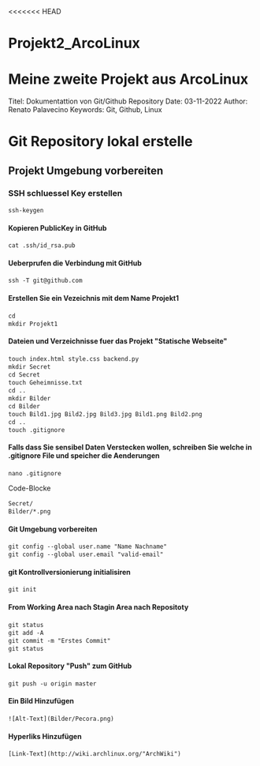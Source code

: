 <<<<<<< HEAD
# Projekt2_ArcoLinux
Meine zweite Projekt aus ArcoLinux
=======
Titel:  Dokumentattion von Git/Github Repository
Date:   03-11-2022
Author: Renato Palavecino
Keywords:   Git, Github, Linux


# Git Repository lokal erstelle

## Projekt Umgebung vorbereiten

### SSH schluessel Key erstellen
    
    ssh-keygen

#### Kopieren PublicKey in GitHub

    cat .ssh/id_rsa.pub

#### Ueberprufen die Verbindung mit GitHub

    ssh -T git@github.com
    
#### Erstellen Sie ein Vezeichnis mit dem Name Projekt1

    cd
    mkdir Projekt1

#### Dateien und Verzeichnisse fuer das Projekt "Statische Webseite"

    touch index.html style.css backend.py 
    mkdir Secret
    cd Secret
    touch Geheimnisse.txt
    cd ..
    mkdir Bilder
    cd Bilder
    touch Bild1.jpg Bild2.jpg Bild3.jpg Bild1.png Bild2.png
    cd ..
    touch .gitignore

#### Falls dass Sie sensibel Daten Verstecken wollen, schreiben Sie welche in .gitignore File und speicher die Aenderungen

    nano .gitignore

Code-Blocke

    Secret/
    Bilder/*.png

#### Git Umgebung vorbereiten

    git config --global user.name "Name Nachname"
    git config --global user.email "valid-email"

#### git Kontrollversionierung initialisiren

    git init

#### From Working Area nach Stagin Area nach Repositoty

    git status
    git add -A
    git commit -m "Erstes Commit"
    git status

#### Lokal Repository "Push" zum GitHub

    git push -u origin master



#### Ein Bild Hinzufügen

    ![Alt-Text](Bilder/Pecora.png)

#### Hyperliks Hinzufügen

    [Link-Text](http://wiki.archlinux.org/"ArchWiki")


